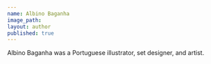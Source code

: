 ```yaml
---
name: Albino Baganha
image_path:
layout: author
published: true
---
```

Albino Baganha was a Portuguese illustrator, set designer, and artist.
